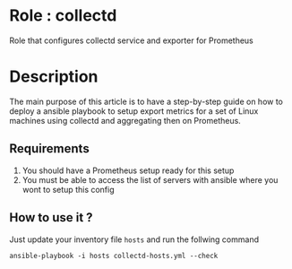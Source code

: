 # Role : collectd

Role that configures collectd service and exporter for Prometheus

# Description

The main purpose of this article is to have a step-by-step guide on how to deploy a ansible playbook to setup export metrics for a set of Linux machines using collectd and aggregating then on Prometheus.

## Requirements

1. You should have a Prometheus setup ready for this setup
2. You must be able to access the list of servers with ansible where you wont to setup this config

## How to use it ?

Just update your inventory file `hosts` and run the follwing command

```
ansible-playbook -i hosts collectd-hosts.yml --check
```


